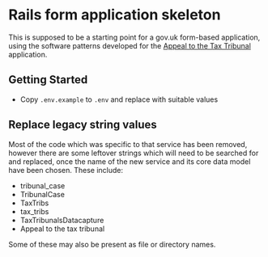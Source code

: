 # Rails form application skeleton

This is supposed to be a starting point for a gov.uk form-based
application, using the software patterns developed for the
[Appeal to the Tax Tribunal][taxtribs] application.

## Getting Started

* Copy `.env.example` to `.env` and replace with suitable values

## Replace legacy string values

Most of the code which was specific to that service has been
removed, however there are some leftover strings which will
need to be searched for and replaced, once the name of the new
service and its core data model have been chosen. These include:

* tribunal_case
* TribunalCase
* TaxTribs
* tax_tribs
* TaxTribunalsDatacapture
* Appeal to the tax tribunal

Some of these may also be present as file or directory names.

[taxtribs]: https://github.com/ministryofjustice/tax-tribunals-datacapture
